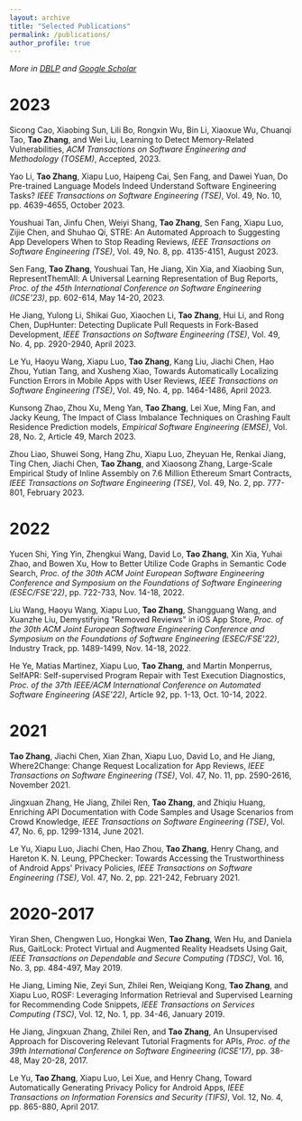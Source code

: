 ```yaml
---
layout: archive
title: "Selected Publications"
permalink: /publications/
author_profile: true
---
```

*More in [DBLP](https://dblp.org/pid/15/4777-1.html) and [Google Scholar](https://scholar.google.com/citations?user=eMfANKoAAAAJ&hl=en)*

2023
======

Sicong Cao, Xiaobing Sun, Lili Bo, Rongxin Wu, Bin Li, Xiaoxue Wu, Chuanqi Tao, **Tao Zhang**, and Wei Liu, Learning to Detect Memory-Related Vulnerabilities, *ACM Transactions on Software Engineering and Methodology (TOSEM)*, Accepted, 2023.

Yao Li, **Tao Zhang**, Xiapu Luo, Haipeng Cai, Sen Fang, and Dawei Yuan, Do Pre-trained Language Models Indeed Understand Software Engineering Tasks? *IEEE Transactions on Software Engineering (TSE)*, Vol. 49, No. 10, pp. 4639-4655, October 2023.

Youshuai Tan, Jinfu Chen, Weiyi Shang, **Tao Zhang**, Sen Fang, Xiapu Luo, Zijie Chen, and Shuhao Qi, STRE: An Automated Approach to Suggesting App Developers When to Stop Reading Reviews, *IEEE Transactions on Software Engineering (TSE)*, Vol. 49, No. 8, pp. 4135-4151, August 2023.

Sen Fang, **Tao Zhang**, Youshuai Tan, He Jiang, Xin Xia, and Xiaobing Sun, RepresentThemAll: A Universal Learning Representation of Bug Reports, *Proc. of the 45th International Conference on Software Engineering (ICSE'23)*, pp. 602-614, May 14-20, 2023.

He Jiang, Yulong Li, Shikai Guo, Xiaochen Li, **Tao Zhang**, Hui Li, and Rong Chen, DupHunter: Detecting Duplicate Pull Requests in Fork-Based Development, *IEEE Transactions on Software Engineering (TSE)*, Vol. 49, No. 4, pp. 2920-2940, April 2023.

Le Yu, Haoyu Wang, Xiapu Luo, **Tao Zhang**, Kang Liu, Jiachi Chen, Hao Zhou, Yutian Tang, and Xusheng Xiao, Towards Automatically Localizing Function Errors in Mobile Apps with User Reviews, *IEEE Transactions on Software Engineering (TSE)*, Vol. 49, No. 4, pp. 1464-1486, April 2023.

Kunsong Zhao, Zhou Xu, Meng Yan, **Tao Zhang**, Lei Xue, Ming Fan, and Jacky Keung, The Impact of Class Imbalance Techniques on Crashing Fault Residence Prediction models, *Empirical Software Engineering (EMSE)*, Vol. 28, No. 2, Article 49, March 2023.

Zhou Liao, Shuwei Song, Hang Zhu, Xiapu Luo, Zheyuan He, Renkai Jiang, Ting Chen, Jiachi Chen, **Tao Zhang**, and Xiaosong Zhang, Large-Scale Empirical Study of Inline Assembly on 7.6 Million Ethereum Smart Contracts, *IEEE Transactions on Software Engineering (TSE)*, Vol. 49, No. 2, pp. 777-801, February 2023. 

2022
======

Yucen Shi, Ying Yin, Zhengkui Wang, David Lo, **Tao Zhang**, Xin Xia, Yuhai Zhao, and Bowen Xu, How to Better Utilize Code Graphs in Semantic Code Search, *Proc. of the 30th ACM Joint European Software Engineering Conference and Symposium on the Foundations of Software Engineering (ESEC/FSE'22)*, pp. 722-733, Nov. 14-18, 2022.

Liu Wang, Haoyu Wang, Xiapu Luo, **Tao Zhang**, Shangguang Wang, and Xuanzhe Liu, Demystifying "Removed Reviews" in iOS App Store, *Proc. of the 30th ACM Joint European Software Engineering Conference and Symposium on the Foundations of Software Engineering (ESEC/FSE'22)*, Industry Track, pp. 1489-1499, Nov. 14-18, 2022.

He Ye, Matias Martinez, Xiapu Luo, **Tao Zhang**, and Martin Monperrus, SelfAPR: Self-supervised Program Repair with Test Execution Diagnostics, *Proc. of the 37th IEEE/ACM International Conference on Automated Software Engineering (ASE'22)*, Article 92, pp. 1-13, Oct. 10-14, 2022.

2021
======

**Tao Zhang**, Jiachi Chen, Xian Zhan, Xiapu Luo, David Lo, and He Jiang, Where2Change: Change Request Localization for App Reviews, *IEEE Transactions on Software Engineering (TSE)*, Vol. 47, No. 11, pp. 2590-2616, November 2021. 

Jingxuan Zhang, He Jiang, Zhilei Ren, **Tao Zhang**, and Zhiqiu Huang, Enriching API Documentation with Code Samples and Usage Scenarios from Crowd Knowledge, *IEEE Transactions on Software Engineering (TSE)*, Vol. 47, No. 6, pp. 1299-1314, June 2021.

Le Yu, Xiapu Luo, Jiachi Chen, Hao Zhou, **Tao Zhang**, Henry Chang, and Hareton K. N. Leung, PPChecker: Towards Accessing the Trustworthiness of Android Apps' Privacy Policies, *IEEE Transactions on Software Engineering (TSE)*, Vol. 47, No. 2, pp. 221-242, February 2021.

2020-2017
======

Yiran Shen, Chengwen Luo, Hongkai Wen, **Tao Zhang**, Wen Hu, and Daniela Rus, GaitLock: Protect Virtual and Augmented Reality Headsets Using Gait, *IEEE Transactions on Dependable and Secure Computing (TDSC)*, Vol. 16, No. 3, pp. 484-497, May 2019.

He Jiang, Liming Nie, Zeyi Sun, Zhilei Ren, Weiqiang Kong, **Tao Zhang**, and Xiapu Luo, ROSF: Leveraging Information Retrieval and Supervised Learning for Recommending Code Snippets, *IEEE Transactions on Services Computing (TSC)*, Vol. 12, No. 1, pp. 34-46, January 2019.

He Jiang, Jingxuan Zhang, Zhilei Ren, and **Tao Zhang**, An Unsupervised Approach for Discovering Relevant Tutorial Fragments for APIs, *Proc. of the 39th International Conference on Software Engineering (ICSE'17)*, pp. 38-48, May 20-28, 2017.

Le Yu, **Tao Zhang**, Xiapu Luo, Lei Xue, and Henry Chang, Toward Automatically Generating Privacy Policy for Android Apps, *IEEE Transactions on Information Forensics and Security (TIFS)*, Vol. 12, No. 4, pp. 865-880, April 2017.
